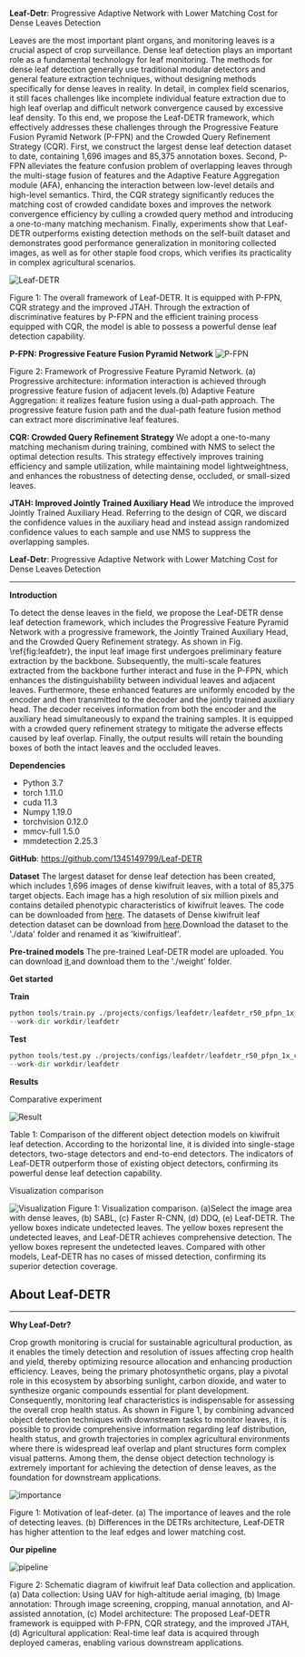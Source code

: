 
**Leaf-Detr**: Progressive Adaptive Network with Lower Matching Cost for Dense Leaves Detection


Leaves are the most important plant organs, and monitoring leaves is a     crucial aspect of crop surveillance. Dense leaf detection plays an important role as a fundamental technology for leaf monitoring.
The methods for dense leaf detection generally use traditional modular detectors and general feature extraction techniques, without designing methods specifically for dense leaves in reality.
In detail, in complex field scenarios, it still faces challenges like incomplete individual feature extraction due to high leaf overlap and difficult network convergence caused by excessive leaf density. To this end, we propose the Leaf-DETR framework, which effectively addresses these challenges through the Progressive Feature Fusion Pyramid Network (P-FPN) and the Crowded Query Refinement Strategy (CQR). First, we construct the largest dense leaf detection dataset to date, containing 1,696 images and 85,375 annotation boxes. Second, P-FPN alleviates the feature confusion problem of overlapping leaves through the multi-stage fusion of features and the Adaptive Feature Aggregation module (AFA), enhancing the interaction between low-level details and high-level semantics. Third, the CQR strategy significantly reduces the matching cost of crowded candidate boxes and improves the network convergence efficiency by culling a crowded query method and introducing a one-to-many matching mechanism. Finally, experiments show that Leaf-DETR outperforms existing detection methods on the self-built dataset and demonstrates good performance generalization in monitoring collected images, as well as for other staple food crops, which verifies its practicality in complex agricultural scenarios.

![Leaf-DETR](src/leafdetr.png)

Figure 1: The overall framework of Leaf-DETR. It is equipped with P-FPN, CQR strategy and the improved JTAH. Through the extraction of discriminative features by P-FPN and the efficient training process equipped with CQR, the model is able to possess a powerful dense leaf detection capability.

**P-FPN: Progressive Feature Fusion Pyramid Network**
![P-FPN](src/pfpn.png)

Figure 2: Framework of Progressive Feature Pyramid Network. (a) Progressive architecture: information interaction is achieved through progressive feature fusion of adjacent levels.(b) Adaptive Feature Aggregation: it realizes feature fusion using a dual-path approach. The progressive feature fusion path and the dual-path feature fusion method can extract more discriminative leaf features.

**CQR: Crowded Query Refinement Strategy**
We adopt a one-to-many matching mechanism during training, combined with NMS to select the optimal detection results. This strategy effectively improves training efficiency and sample utilization, while maintaining model lightweightness, and enhances the robustness of detecting dense, occluded, or small-sized leaves.

**JTAH: Improved Jointly Trained Auxiliary Head**
We introduce the improved Jointly Trained Auxiliary Head. Referring to the design of CQR, we discard the confidence values in the auxiliary head and instead assign randomized confidence values to each sample and use NMS to suppress the overlapping samples.


**Leaf-Detr**: Progressive Adaptive Network with Lower Matching Cost for Dense Leaves Detection

---
**Introduction**

To detect the dense leaves in the field, we propose the Leaf-DETR dense leaf detection framework, which includes the Progressive Feature Pyramid Network with a progressive framework, the Jointly Trained Auxiliary Head, and the Crowded Query Refinement strategy. As shown in Fig. \ref{fig:leafdetr}, the input leaf image first undergoes preliminary feature extraction by the backbone. Subsequently, the multi-scale features extracted from the backbone further interact and fuse in the P-FPN, which enhances the distinguishability between individual leaves and adjacent leaves. Furthermore, these enhanced features are uniformly encoded by the encoder and then transmitted to the decoder and the jointly trained auxiliary head. The decoder receives information from both the encoder and the auxiliary head simultaneously to expand the training samples. It is equipped with a crowded query refinement strategy to mitigate the adverse effects caused by leaf overlap. Finally, the output results will retain the bounding boxes of both the intact leaves and the occluded leaves.

**Dependencies**

-  Python 3.7
-  torch 1.11.0
-  cuda 11.3
-  Numpy 1.19.0
-  torchvision 0.12.0
-  mmcv-full 1.5.0
-  mmdetection 2.25.3

**GitHub**: https://github.com/1345149799/Leaf-DETR

**Dataset**
The largest dataset for dense leaf detection has been created, which includes 1,696 images of dense kiwifruit leaves, with a total of 85,375 target objects. Each image has a high resolution of six million pixels and contains detailed phenotypic characteristics of kiwifruit leaves.
The code can be downloaded from [here](https://github.com/1345149799/Leaf-DETR). The datasets of Dense kiwifruit leaf detection dataset can be download from [here](https://plantmulti-1302037000.cos.ap-chengdu.myqcloud.com/upload/dense_kiwifruit_leaf.zip).Download the dataset to the './data' folder and renamed it as 'kiwifruitleaf'.

**Pre-trained models**
The pre-trained Leaf-DETR model are uploaded. You can download [it](),and download them to the './weight' folder.

**Get started**

**Train**
```python
python tools/train.py ./projects/configs/leafdetr/leafdetr_r50_pfpn_1x_coco.py
--work-dir workdir/leafdetr
```

**Test**
```python
python tools/test.py ./projects/configs/leafdetr/leafdetr_r50_pfpn_1x_coco.py
--work-dir workdir/leafdetr
```

**Results**

Comparative experiment

![Result](src/table1.png)

Table 1: Comparison of the different object detection models on kiwifruit leaf detection. According to the horizontal line, it is divided
into single-stage detectors, two-stage detectors and end-to-end detectors. The indicators of Leaf-DETR outperform those of existing object
detectors, confirming its powerful dense leaf detection capability.

Visualization comparison

![Visualization](src/vis.png)
Figure 1: Visualization comparison. (a)Select the image area with dense leaves, (b) SABL, (c) Faster R-CNN, (d) DDQ, (e) Leaf-DETR. The
yellow boxes indicate undetected leaves. The yellow boxes represent the undetected leaves, and Leaf-DETR achieves comprehensive detection.
The yellow boxes represent the undetected leaves. Compared with other models, Leaf-DETR has no cases of missed detection, confirming its
superior detection coverage.

**About Leaf-DETR**
---
---
**Why Leaf-Detr?**

Crop growth monitoring is crucial for sustainable agricultural production, as it enables the timely detection and resolution of issues affecting crop health and yield, thereby optimizing resource allocation and enhancing production efficiency. Leaves, being the primary photosynthetic organs, play a pivotal role in this ecosystem by absorbing sunlight, carbon dioxide, and water to synthesize organic compounds essential for plant development. Consequently, monitoring leaf characteristics is indispensable for assessing the overall crop health status. As shown in Figure 1, by combining advanced object detection techniques with downstream tasks to monitor leaves, it is possible to provide comprehensive information regarding leaf distribution, health status, and growth trajectories in complex agricultural environments where there is widespread leaf overlap and plant structures form complex visual patterns. Among them, the dense object detection technology is extremely important for achieving the detection of dense leaves, as the foundation for downstream applications.

![importance](src/importance.png)

Figure 1: Motivation of leaf-deter. (a) The importance of leaves and the role of detecting leaves. (b) Differences in the DETRs architecture, Leaf-DETR has higher attention to the leaf edges and lower matching cost.

**Our pipeline**

![pipeline](src/overview.png)

Figure 2: Schematic diagram of kiwifruit leaf Data collection and application. (a) Data collection: Using UAV for high-altitude aerial imaging, (b) Image annotation: Through image screening, cropping, manual annotation, and AI-assisted annotation, (c) Model architecture: The proposed Leaf-DETR framework is equipped with P-FPN, CQR strategy, and the improved JTAH, (d) Agricultural application: Real-time leaf data is acquired through deployed cameras, enabling various downstream applications.
